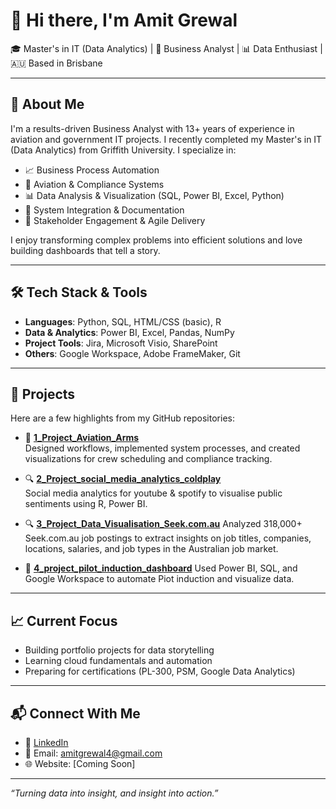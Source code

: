 # 👋 Hi there, I'm Amit Grewal

🎓 Master's in IT (Data Analytics) | 💼 Business Analyst | 📊 Data Enthusiast | 🇦🇺 Based in Brisbane

---

## 🚀 About Me
I'm a results-driven Business Analyst with 13+ years of experience in aviation and government IT projects. I recently completed my Master's in IT (Data Analytics) from Griffith University. I specialize in:

- 📈 Business Process Automation
- 🛫 Aviation & Compliance Systems
- 📊 Data Analysis & Visualization (SQL, Power BI, Excel, Python)
- 🧩 System Integration & Documentation
- 👥 Stakeholder Engagement & Agile Delivery

I enjoy transforming complex problems into efficient solutions and love building dashboards that tell a story.

---

## 🛠️ Tech Stack & Tools
- **Languages**: Python, SQL, HTML/CSS (basic), R
- **Data & Analytics**: Power BI, Excel, Pandas, NumPy
- **Project Tools**: Jira, Microsoft Visio, SharePoint
- **Others**: Google Workspace, Adobe FrameMaker, Git

---

## 📌 Projects
Here are a few highlights from my GitHub repositories:

- 🛫 [**1_Project_Aviation_Arms**](https://github.com/amitgrewal4/1_Project_Aviation_Arms)  
  Designed workflows, implemented system processes, and created visualizations for crew scheduling and compliance tracking.

- 🔍 [**2_Project_social_media_analytics_coldplay**](https://github.com/amitgrewal4/3_Project_social_media_analytics_coldplay)  
  Social media analytics for youtube & spotify to visualise public sentiments using R, Power BI.

- 🔍 [**3_Project_Data_Visualisation_Seek.com.au**](https://github.com/amitgrewal4/2_Project_Data_Visualisation_Seek.com.au)
  Analyzed 318,000+ Seek.com.au job postings to extract insights on job titles, companies, locations, salaries,
  and job types in the Australian job market.

- 🔄 [**4_project_pilot_induction_dashboard**](https://github.com/amitgrewal4/4_project_pilot_induction_dashboard) 
  Used Power BI, SQL, and Google Workspace to automate Piot induction and visualize data.

---

## 📈 Current Focus
- Building portfolio projects for data storytelling
- Learning cloud fundamentals and automation
- Preparing for certifications (PL-300, PSM, Google Data Analytics)

---

## 📬 Connect With Me
- 🔗 [LinkedIn](https://www.linkedin.com/in/amitgrewal4/)
- 📧 Email: amitgrewal4@gmail.com
- 🌐 Website: [Coming Soon]

---

_“Turning data into insight, and insight into action.”_
